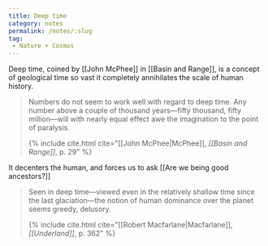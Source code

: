 ```yaml
---
title: Deep time
category: notes
permalink: /notes/:slug
tag:
 - Nature + Cosmos
---
```


Deep time, coined by [[John McPhee]] in [[Basin and Range]], is a concept of geological time so vast it completely annihilates the scale of human history.

> Numbers do not seem to work well with regard to deep time. Any number above a couple of thousand years—fifty thousand, fifty million—will with nearly equal effect awe the imagination to the point of paralysis. 
> 
> {% include cite.html cite="[[John McPhee|McPhee]], *[[Basin and Range]]*, p. 29" %}


It decenters the human, and forces us to ask [[Are we being good ancestors?]]

> Seen in deep time—viewed even in the relatively shallow time since the last glaciation—the notion of human dominance over the planet seems greedy, delusory.
> 
> {% include cite.html cite="[[Robert Macfarlane|Macfarlane]], *[[Underland]]*, p. 362" %}
